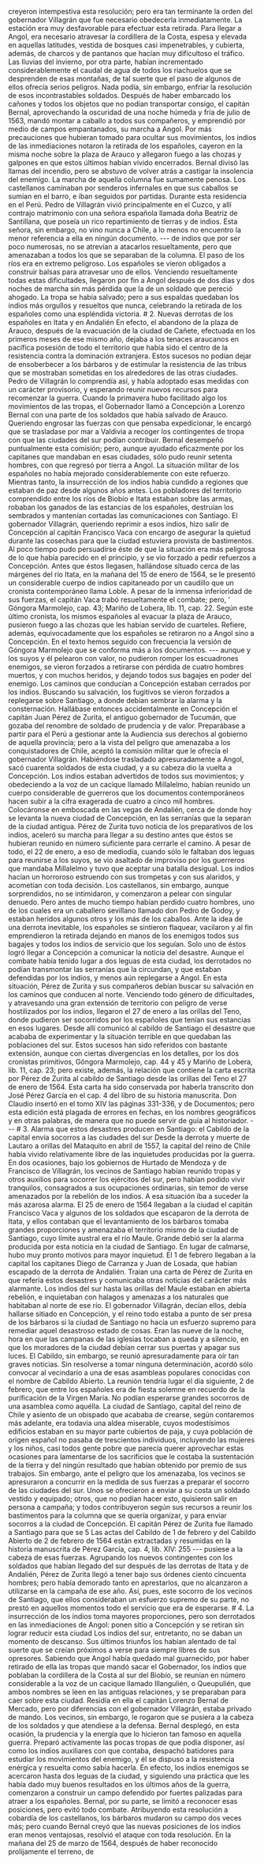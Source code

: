 creyeron intempestiva esta resolución; pero era tan terminante la orden del gobernador Villagrán que fue necesario obedecerla inmediatamente. La estación era muy desfavorable para efectuar esta retirada. Para llegar a Angol, era necesario atravesar la cordillera de la Costa, espesa y elevada en aquellas latitudes, vestida de bosques casi impenetrables, y cubierta, además, de charcos y de pantanos que hacían muy dificultoso el tráfico. Las lluvias del invierno, por otra parte, habían incrementado considerablemente el caudal de agua de todos los riachuelos que se desprenden de esas montañas, de tal suerte que el paso de algunos de ellos ofrecía serios peligros. Nada podía, sin embargo, enfriar la resolución de esos incontrastables soldados. Después de haber embarcado los cañones y todos los objetos que no podían transportar consigo, el capitán Bernal, aprovechando la oscuridad de una noche húmeda y fría de julio de 1563, mandó montar a caballo a todos sus compañeros, y emprendió por medio de campos empantanados, su marcha a Angol. Por más precauciones que hubieran tomado para ocultar sus movimientos, los indios de las inmediaciones notaron la retirada de los españoles, cayeron en la misma noche sobre la plaza de Arauco y allegaron fuego a las chozas y galpones en que estos últimos habían vivido encerrados. Bernal divisó las llamas del incendio, pero se abstuvo de volver atrás a castigar la insolencia del enemigo. La marcha de aquella columna fue sumamente penosa. Los castellanos caminaban por senderos infernales en que sus caballos se sumían en el barro, e iban seguidos por partidas. Durante esta residencia en el Perú. Pedro de Villagrán vivió principalmente en el Cuzco, y allí contrajo matrimonio con una señora española llamada doña Beatriz de Santillana, que poseía un rico repartimiento de tierras y de indios. Esta señora, sin embargo, no vino nunca a Chile, a lo menos no encuentro la menor referencia a ella en ningún documento. --- de indios que por ser poco numerosas, no se atrevían a atacarlos resueltamente, pero que amenazaban a todos los que se separaban de la columna. El paso de los ríos era en extremo peligroso. Los españoles se vieron obligados a construir balsas para atravesar uno de ellos. Venciendo resueltamente todas estas dificultades, llegaron por fin a Angol después de dos días y dos noches de marcha sin más pérdida que la de un soldado que pereció ahogado. La tropa se había salvado; pero a sus espaldas quedaban los indios más orgullos y resueltos que nunca, celebrando la retirada de los españoles como una espléndida victoria. # 2. Nuevas derrotas de los españoles en Itata y en Andalién En efecto, el abandono de la plaza de Arauco, después de la evacuación de la ciudad de Cañete, efectuada en los primeros meses de ese mismo año, dejaba a los tenaces araucanos en pacífica posesión de todo el territorio que había sido el centro de la resistencia contra la dominación extranjera. Estos sucesos no podían dejar de ensoberbecer a los bárbaros y de estimular la resistencia de las tribus que se mostraban sometidas en los alrededores de las otras ciudades. Pedro de Villagrán lo comprendía así, y había adoptado esas medidas con un carácter provisorio, y esperando reunir nuevos recursos para recomenzar la guerra. Cuando la primavera hubo facilitado algo los movimientos de las tropas, el Gobernador llamó a Concepción a Lorenzo Bernal con una parte de los soldados que había salvado de Arauco. Queriendo engrosar las fuerzas con que pensaba expedicionar, le encargó que se trasladase por mar a Valdivia a recoger los contingentes de tropa con que las ciudades del sur podían contribuir. Bernal desempeñó puntualmente esta comisión; pero, aunque ayudado eficazmente por los capitanes que mandaban en esas ciudades, sólo pudo reunir setenta hombres, con que regresó por tierra a Angol. La situación militar de los españoles no había mejorado considerablemente con este refuerzo. Mientras tanto, la insurrección de los indios había cundido a regiones que estaban de paz desde algunos años antes. Los pobladores del territorio comprendido entre los ríos de Biobío e Itata estaban sobre las armas, robaban los ganados de las estancias de los españoles, destruían los sembrados y mantenían cortadas las comunicaciones con Santiago. El gobernador Villagrán, queriendo reprimir a esos indios, hizo salir de Concepción al capitán Francisco Vaca con encargo de asegurar la quietud durante las cosechas para que la ciudad estuviera provista de bastimentos. Al poco tiempo pudo persuadirse éste de que la situación era más peligrosa de lo que había parecido en el principio, y se vio forzado a pedir refuerzos a Concepción. Antes que éstos llegasen, hallándose situado cerca de las márgenes del río Itata, en la mañana del 15 de enero de 1564, se le presentó un considerable cuerpo de indios capitaneado por un caudillo que un cronista contemporáneo llama Loble. A pesar de la inmensa inferioridad de sus fuerzas, el capitán Vaca trabó resueltamente el combate; pero, ' Góngora Marmolejo, cap. 43; Mariño de Lobera, lib. 11, cap. 22. Según este último cronista, los mismos españoles al evacuar la plaza de Arauco, pusieron fuego a las chozas que les habían servido de cuarteles. Refiere, además, equivocadamente que los españoles se retiraron no a Angol sino a Concepción. En el texto hemos seguido con frecuencia la versión de Góngora Marmolejo que se conforma más a los documentos. --- aunque y los suyos y él pelearon con valor, no pudieron romper los escuadrones enemigos, se vieron forzados a retirarse con pérdida de cuatro hombres muertos, y con muchos heridos, y dejando todos sus bagajes en poder del enemigo. Los caminos que conducían a Concepción estaban cerrados por los indios. Buscando su salvación, los fugitivos se vieron forzados a replegarse sobre Santiago, a donde debían sembrar la alarma y la consternación. Hallábase entonces accidentalmente en Concepción el capitán Juan Pérez de Zurita, el antiguo gobernador de Tucumán, que gozaba del renombre de soldado de prudencia y de valor. Preparábase a partir para el Perú a gestionar ante la Audiencia sus derechos al gobierno de aquella provincia; pero a la vista del peligro que amenazaba a los conquistadores de Chile, aceptó la comisión militar que le ofrecía el gobernador Villagrán. Habiéndose trasladado apresuradamente a Angol, sacó cuarenta soldados de esta ciudad, y a su cabeza dio la vuelta a Concepción. Los indios estaban advertidos de todos sus movimientos; y obedeciendo a la voz de un cacique llamado Millalelmo, habían reunido un cuerpo considerable de guerreros que los documentos contemporáneos hacen subir a la cifra exagerada de cuatro a cinco mil hombres. Colocáronse en emboscada en las vegas de Andalién, cerca de donde hoy se levanta la nueva ciudad de Concepción, en las serranías que la separan de la ciudad antigua. Pérez de Zurita tuvo noticia de los preparativos de los indios, aceleró su marcha para llegar a su destino antes que éstos se hubieran reunido en número suficiente para cerrarle el camino. A pesar de todo, el 22 de enero, a eso de mediodía, cuando sólo le faltaban dos leguas para reunirse a los suyos, se vio asaltado de improviso por los guerreros que mandaba Millalelmo y tuvo que aceptar una batalla desigual. Los indios hacían un horroroso estruendo con sus trompetas y con sus alaridos, y acometían con toda decisión. Los castellanos, sin embargo, aunque sorprendidos, no se intimidaron, y comenzaron a pelear con singular denuedo. Pero antes de mucho tiempo habían perdido cuatro hombres, uno de los cuales era un caballero sevillano llamado don Pedro de Godoy, y estaban heridos algunos otros y los más de los caballos. Ante la idea de una derrota inevitable, los españoles se sintieron flaquear, vacilaron y al fin emprendieron la retirada dejando en manos de los enemigos todos sus bagajes y todos los indios de servicio que los seguían. Solo uno de éstos logró llegar a Concepción a comunicar la noticia del desastre. Aunque el combate había tenido lugar a dos leguas de esta ciudad, los derrotados no podían transmontar las serranías que la circundan, y que estaban defendidas por los indios, y menos aún replegarse a Angol. En esta situación, Pérez de Zurita y sus compañeros debían buscar su salvación en los caminos que conducen al norte. Venciendo todo género de dificultades, y atravesando una gran extensión de territorio con peligro de verse hostilizados por los indios, llegaron el 27 de enero a las orillas del Teno, donde pudieron ser socorridos por los españoles que tenían sus estancias en esos lugares. Desde allí comunicó al cabildo de Santiago el desastre que acababa de experimentar y la situación terrible en que quedaban las poblaciones del sur. Estos sucesos han sido referidos con bastante extensión, aunque con ciertas divergencias en los detalles, por los dos cronistas primitivos, Góngora Marmolejo, cap. 44 y 45 y Mariño de Lobera, lib. 11, cap. 23; pero existe, además, la relación que contiene la carta escrita por Pérez de Zurita al cabildo de Santiago desde las orillas del Teno el 27 de enero de 1564. Esta carta ha sido conservada por haberla transcrito don José Pérez García en el cap. 4 del libro de su historia manuscrita. Don Claudio insertó en el tomo XIV las páginas 331-336, y de Documentos; pero esta edición está plagada de errores en fechas, en los nombres geográficos y en otras palabras, de manera que no puede servir de guía al historiador. --- # 3. Alarma que estos desastres producen en Santiago: el Cabildo de la capital envía socorros a las ciudades del sur Desde la derrota y muerte de Lautaro a orillas del Mataquito en abril de 1557, la capital del reino de Chile había vivido relativamente libre de las inquietudes producidas por la guerra. En dos ocasiones, bajo los gobiernos de Hurtado de Mendoza y de Francisco de Villagrán, los vecinos de Santiago habían reunido tropas y otros auxilios para socorrer los ejércitos del sur, pero habían podido vivir tranquilos, consagrados a sus ocupaciones ordinarias, sin temor de verse amenazados por la rebelión de los indios. A esa situación iba a suceder la más azarosa alarma. El 25 de enero de 1564 llegaban a la ciudad el capitán Francisco Vaca y algunos de los soldados que escaparon de la derrota de Itata, y ellos contaban que el levantamiento de los bárbaros tomaba grandes proporciones y amenazaba el territorio mismo de la ciudad de Santiago, cuyo límite austral era el río Maule. Grande debió ser la alarma producida por esta noticia en la ciudad de Santiago. En lugar de calmarse, hubo muy pronto motivos para mayor inquietud. El 1 de febrero llegaban a la capital los capitanes Diego de Carranza y Juan de Losada, que habían escapado de la derrota de Andalién. Traían una carta de Pérez de Zurita en que refería estos desastres y comunicaba otras noticias del carácter más alarmante. Los indios del sur hasta las orillas del Maule estaban en abierta rebelión, e inquietaban con halagos y amenazas a los naturales que habitaban al norte de ese río. El gobernador Villagrán, decían ellos, debía hallarse sitiado en Concepción, y el reino todo estaba a punto de ser presa de los bárbaros si la ciudad de Santiago no hacía un esfuerzo supremo para remediar aquel desastroso estado de cosas. Eran las nueve de la noche, hora en que las campanas de las iglesias tocaban a queda y a silencio, en que los moradores de la ciudad debían cerrar sus puertas y apagar sus luces. El Cabildo, sin embargo, se reunió apresuradamente para oír tan graves noticias. Sin resolverse a tomar ninguna determinación, acordó sólo convocar al vecindario a una de esas asambleas populares conocidas con el nombre de Cabildo Abierto. La reunión tendría lugar el día siguiente, 2 de febrero, que entre los españoles era de fiesta solemne en recuerdo de la purificación de la Virgen María. No podían esperarse grandes socorros de una asamblea como aquélla. La ciudad de Santiago, capital del reino de Chile y asiento de un obispado que acababa de crearse, según contaremos más adelante, era todavía una aldea miserable, cuyos modestísimos edificios estaban en su mayor parte cubiertos de paja, y cuya población de origen español no pasaba de trescientos individuos, incluyendo las mujeres y los niños, casi todos gente pobre que parecía querer aprovechar estas ocasiones para lamentarse de los sacrificios que le costaba la sustentación de la tierra y del ningún resultado que habían obtenido por premio de sus trabajos. Sin embargo, ante el peligro que los amenazaba, los vecinos se apresuraron a concurrir en la medida de sus fuerzas a preparar el socorro de las ciudades del sur. Unos se ofrecieron a enviar a su costa un soldado vestido y equipado; otros, que no podían hacer esto, quisieron salir en persona a campaña; y todos contribuyeron según sus recursos a reunir los bastimentos para la columna que se quería organizar, y para enviar socorros a la ciudad de Concepción. El capitán Pérez de Zurita fue llamado a Santiago para que se 5 Las actas del Cabildo de 1 de febrero y del Cabildo Abierto de 2 de febrero de 1564 están extractadas y resumidas en la historia manuscrita de Pérez García, cap. 4, lib. XIV: 255 --- pusiese a la cabeza de esas fuerzas. Agrupando los nuevos contingentes con los soldados que habían llegado del sur después de las derrotas de Itata y de Andalién, Pérez de Zurita llegó a tener bajo sus órdenes ciento cincuenta hombres; pero había demorado tanto en aprestarlos, que no alcanzaron a utilizarse en la campaña de ese año. Así, pues, este socorro de los vecinos de Santiago, que ellos consideraban un esfuerzo supremo de su parte, no prestó en aquellos momentos todo el servicio que era de esperarse. # 4. La insurrección de los indios toma mayores proporciones, pero son derrotados en las inmediaciones de Angol: ponen sitio a Concepción y se retiran sin lograr reducir esta ciudad Los indios del sur, entretanto, no se daban un momento de descanso. Sus últimos triunfos los habían alentado de tal suerte que se creían próximos a verse para siempre libres de sus opresores. Sabiendo que Angol había quedado mal guarnecido, por haber retirado de ella las tropas que mandó sacar el Gobernador, los indios que poblaban la cordillera de la Costa al sur del Biobío, se reunían en número considerable a la voz de un cacique llamado Illangulién, o Queupulién, que ambos nombres se leen en las antiguas relaciones, y se preparaban para caer sobre esta ciudad. Residía en ella el capitán Lorenzo Bernal de Mercado, pero por diferencias con el gobernador Villagrán, estaba privado de mando. Los vecinos, sin embargo, le rogaron que se pusiera a la cabeza de los soldados y que atendiese a la defensa. Bernal desplegó, en esta ocasión, la prudencia y la energía que lo hicieron tan famoso en aquella guerra. Preparó activamente las pocas tropas de que podía disponer, así como los indios auxiliares con que contaba, despachó batidores para estudiar los movimientos del enemigo, y él se dispuso a la resistencia enérgica y resuelta como sabía hacerla. En efecto, los indios enemigos se acercaron hasta dos leguas de la ciudad, y siguiendo una práctica que les había dado muy buenos resultados en los últimos años de la guerra, comenzaron a construir un campo defendido por fuertes palizadas para atraer a los españoles. Bernal, por su parte, se limitó a reconocer esas posiciones, pero evitó todo combate. Atribuyendo esta resolución a cobardía de los castellanos, los bárbaros mudaron su campo dos veces más; pero cuando Bernal creyó que las nuevas posiciones de los indios eran menos ventajosas, resolvió el ataque con toda resolución. En la mañana del 25 de marzo de 1564, después de haber reconocido prolijamente el terreno, de